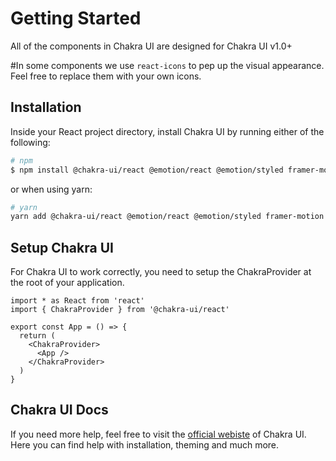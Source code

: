 # Getting Started

All of the components in Chakra UI are designed for Chakra UI v1.0+<br>

#In some components we use `react-icons` to pep up the visual appearance. Feel free to replace them with your own icons.

## Installation

Inside your React project directory, install Chakra UI by running either of the following:

```sh
# npm
$ npm install @chakra-ui/react @emotion/react @emotion/styled framer-motion react-icons
```

or when using yarn:

```sh
# yarn
yarn add @chakra-ui/react @emotion/react @emotion/styled framer-motion react-icons
```

## Setup Chakra UI

For Chakra UI to work correctly, you need to setup the ChakraProvider at the root of your application.

```tsx
import * as React from 'react'
import { ChakraProvider } from '@chakra-ui/react'

export const App = () => {
  return (
    <ChakraProvider>
      <App />
    </ChakraProvider>
  )
}
```

## Chakra UI Docs

If you need more help, feel free to visit the [official webiste](https://chakra-ui.com) of Chakra UI. Here you can find help with installation, theming and much more.

